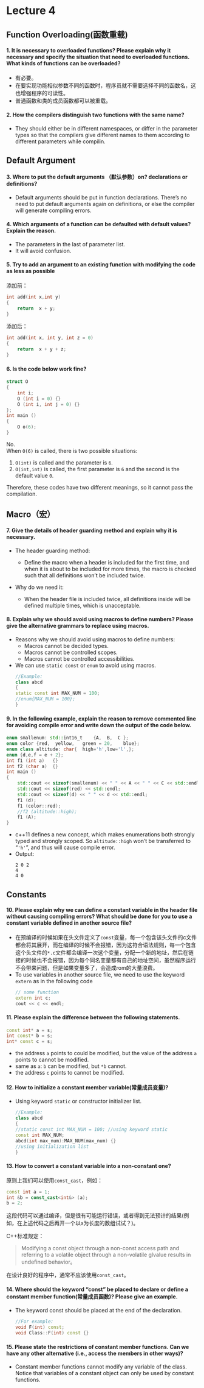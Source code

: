 # Lecture 4

## Function Overloading(函数重载)

#### 1.	It is necessary to overloaded functions? Please explain why it necessary and specify the situation that need to overloaded functions. What kinds of functions can be overloaded?

- 有必要。
- 在要实现功能相似参数不同的函数时，程序员就不需要选择不同的函数名，这也增强程序的可读性。
- 普通函数和类的成员函数都可以被重载。

#### 2. How the compilers distinguish two functions with the same name?  

- They should either be in different namespaces, or differ in the parameter types so that the compilers give different names to them according to different parameters while compilin.

##	Default Argument
#### 3. Where to put the default arguments （默认参数）on? declarations or definitions?

- Default arguments should be put in function declarations. There’s no need to put default arguments again on definitions, or else the compiler will generate compiling errors.

#### 4. Which arguments of a function can be defaulted with default values? Explain the reason.

- The parameters in the last of parameter list.
- It will avoid confusion.

#### 5. Try to add an argument to an existing function with modifying the code as less as possible

添加前：
```cpp
int add(int x,int y)
{
	return  x + y;
}
```
添加后：
```cpp
int add(int x, int y, int z = 0)
{
	return  x + y + z;
}
```


#### 6. Is the code below work fine?

```cpp
struct O
{
	int i;
	O (int i = 0) {}
	O (int i, int j = 0) {}
};
int main ()
{
	O o(6);
}
```

No.  
When `O(6)` is called, there is two possible situations:    
1. `O(int)` is called and the parameter is `6`.  
2. `O(int,int)` is called, the first parameter is `6` and the second is the default value `0`.

Therefore, these codes have two different meanings, so it cannot pass the compilation.  

##	Macro（宏）
#### 7. Give the details of header guarding method and explain why it is necessary.

- The header guarding method:
  - Define the macro when a header is included for the first time, and when it is about to be included for more times, the macro is checked such that all definitions won’t be included twice.

- Why do we need it:  
  - When the header file is included twice, all definitions inside will be defined multiple times, which is unacceptable.

#### 8. Explain why we should avoid using macros to define numbers? Please give the alternative grammars to replace using macros.

- Reasons why we should avoid using macros to define numbers:
  - Macros cannot be decided types.
  - Macros cannot be controlled scopes.
  - Macros cannot be controlled accessibilities.
- We can use `static const` or `enum` to avoid using macros.
	```cpp
	//Example:
	class abcd
	{
	static const int MAX_NUM = 100;
	//enum{MAX_NUM = 100};
	}
	```

#### 9. In the following example, explain the reason to remove commented line for avoiding compile error and write down the output of the code below.

```cpp
enum smallenum: std::int16_t    {A,  B,  C };
enum color {red,  yellow,   green = 20,    blue};
enum class altitude: char{  high='h',low='l',}; 
enum {d,e,f = e + 2};
int f1 (int a)   {}
int f2 (char a)  {}
int main ()
{
	std::cout << sizeof(smallenum) << " " << A << " " << C << std::endl;
	std::cout << sizeof(red) << std::endl;
	std::cout << sizeof(d) << " " << d << std::endl;
	f1 (d);
	f1 (color::red);
	//f2 (altitude::high);
	f1 (A);
}
```

- c++11 defines a new concept, which makes enumerations both strongly typed and strongly scoped. So `altitude::high` won’t be transferred to “`'h'`”, and thus will cause compile error.  
- Output: 
  ```plain
  2 0 2
  4
  4 0
  ```  


##	Constants
#### 10. Please explain why we can define a constant variable in the header file without causing compiling errors? What should be done for you to use a constant variable defined in another source file?

- 在预编译的时候如果在头文件定义了`const`变量，每一个包含该头文件的c文件都会将其展开，而在编译的时候不会报错，因为这符合语法规则，每一个包含这个头文件的`*.c`文件都会编译一次这个变量，分配一个新的地址，然后在链接的时候也不会报错，因为每个同名变量都有自己的地址空间，虽然程序运行不会带来问题，但是如果变量多了，会造成rom的大量浪费。
- To use variables in another source file, we need to use the keyword `extern` as in the following code
	```cpp
	// some function
	extern int c;
	cout << c << endl;
	```

#### 11.	Please explain the difference between the following statements.

```cpp
const int* a = s;
int const* b = s;
int* const c = s;	
```

- 	the address `a` points to could be modified, but the value of the address `a` points to cannot be modified.
- 	same as `a`: `b` can be modified, but `*b` cannot.
- 	the address `c` points to cannot be modified.

#### 12. How to initialize a constant member variable(常量成员变量)?

- Using keyword `static` or constructor initializer list.
	```cpp
	//Example:
	class abcd
	{
	//static const int MAX_NUM = 100; //using keyword static
	const int MAX_NUM;
	abcd(int max_num):MAX_NUM(max_num) {}
	//using initialization list
	}
	```


#### 13. How to convert a constant variable into a non-constant one?

原则上我们可以使用`const_cast`，例如：
```cpp
const int a = 1;  
int &b = const_cast<int&> (a);  
b = 2;
```  

这段代码可以通过编译，但是很有可能运行错误，或者得到无法预计的结果(例如，在上述代码之后再开一个以`a`为长度的数组试试？)。

C++标准规定：
> Modifying a const object through a non-const access path and referring to a volatile object through a non-volatile glvalue results in undefined behavior。

在设计良好的程序中，通常不应该使用`const_cast`。

#### 14. Where should the keyword “const” be placed to declare or define a constant member function(常量成员函数)? Please give an example.

- The keyword const should be placed at the end of the declaration.
	```cpp
	//For example:
	void F(int) const;
	void Class::F(int) const {}
	```

#### 15. Please state the restrictions of constant member functions. Can we have any other alternative (i.e., access the members in other ways)?

- Constant member functions cannot modify any variable of the class. Notice that variables of a constant object can only be used by constant functions.
